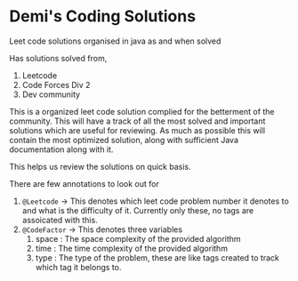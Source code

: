 # Demi's Coding Solutions
Leet code solutions organised in java as and when solved

Has solutions solved from,
1. Leetcode
2. Code Forces Div 2
3. Dev community

This is a organized leet code solution complied for the betterment of the community.
This will have a track of all the most solved and important solutions which are useful for reviewing.
As much as possible this will contain the most optimized solution, along with sufficient Java documentation along with it.

This helps us review the solutions on quick basis.

There are few annotations to look out for
1. `@Leetcode` -> This denotes which leet code problem number it denotes to and what is the difficulty of it. Currently only these, no tags are assoicated with this.
2. `@CodeFactor` -> This denotes three variables
    1. space : The space complexity of the provided algorithm
    2. time  : The time complexity of the provided algorithm
    3. type  : The type of the problem, these are like tags created to track which tag it belongs to.
